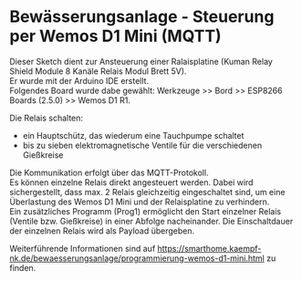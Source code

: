 # Bewässerungsanlage - Steuerung per Wemos D1 Mini (MQTT) 
Dieser Sketch dient zur Ansteuerung einer Ralaisplatine (Kuman Relay Shield Module 8 Kanäle Relais Modul Brett 5V).<br>
Er wurde mit der Arduino IDE erstellt.<br>
Folgendes Board wurde dabe gewählt: Werkzeuge >> Bord >> ESP8266 Boards (2.5.0) >> Wemos D1 R1.

Die Relais schalten:
- ein Hauptschütz, das wiederum eine Tauchpumpe schaltet
- bis zu sieben elektromagnetische Ventile für die verschiedenen Gießkreise 

Die Kommunikation erfolgt über das MQTT-Protokoll.<br>
Es können einzelne Relais direkt angesteuert werden. Dabei wird sichergestellt, dass max. 2 Relais gleichzeitig eingeschaltet sind, um eine Überlastung des Wemos D1 Mini und der Relaisplatine zu verhindern.<br>
Ein zusätzliches Programm (Prog1) ermöglicht den Start einzelner Relais (Ventile bzw. Gießkreise) in einer Abfolge nacheinander. Die Einschaltdauer der einzelnen Relais wird als Payload übergeben.

Weiterführende Informationen sind auf https://smarthome.kaempf-nk.de/bewaesserungsanlage/programmierung-wemos-d1-mini.html zu finden.
